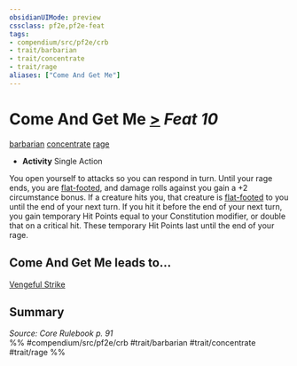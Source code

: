 ```yaml
---
obsidianUIMode: preview
cssclass: pf2e,pf2e-feat
tags:
- compendium/src/pf2e/crb
- trait/barbarian
- trait/concentrate
- trait/rage
aliases: ["Come And Get Me"]
---
```

# Come And Get Me  [>](../../rules/core-rulebook/chapter-9-playing-the-game.md#Actions "Single Action") *Feat 10*  
[barbarian](../../rules/traits/barbarian.md)  [concentrate](../../rules/traits/concentrate.md)  [rage](../../rules/traits/rage.md)  

- **Activity** Single Action

You open yourself to attacks so you can respond in turn. Until your rage ends, you are [flat-footed](../../rules/conditions.md#Flat-footed), and damage rolls against you gain a +2 circumstance bonus. If a creature hits you, that creature is [flat-footed](../../rules/conditions.md#Flat-footed) to you until the end of your next turn. If you hit it before the end of your next turn, you gain temporary Hit Points equal to your Constitution modifier, or double that on a critical hit. These temporary Hit Points last until the end of your rage.

## Come And Get Me leads to...

[Vengeful Strike](vengeful-strike.md)

## Summary

*Source: Core Rulebook p. 91*  
%% #compendium/src/pf2e/crb #trait/barbarian #trait/concentrate #trait/rage %%